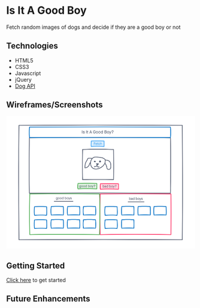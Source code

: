 # Is It A Good Boy

Fetch random images of dogs and decide if they are a good boy or not

## Technologies
- HTML5
- CSS3
- Javascript
- jQuery
- [Dog API](https://dog.ceo/dog-api/documentation/)


## Wireframes/Screenshots
![wireframe](./imgs/wireframe.png)


## Getting Started
[Click here](#) to get started

## Future Enhancements
